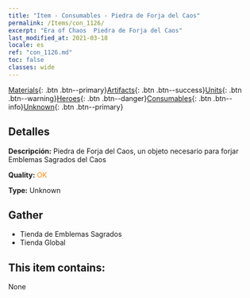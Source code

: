 ```yaml
---
title: "Item - Consumables - Piedra de Forja del Caos"
permalink: /Items/con_1126/
excerpt: "Era of Chaos  Piedra de Forja del Caos"
last_modified_at: 2021-03-18
locale: es
ref: "con_1126.md"
toc: false
classes: wide
---
```

 [Materials](/es/Items/){: .btn .btn--primary}[Artifacts](/es/Items/Artifacts/){: .btn .btn--success}[Units](/es/Items/Units/){: .btn .btn--warning}[Heroes](/es/Items/Heroes/){: .btn .btn--danger}[Consumables](/es/Items/Consumables/){: .btn .btn--info}[Unknown](/es/Items/Unknown/){: .btn .btn--primary}

## Detalles
 **Descripción:** Piedra de Forja del Caos, un objeto necesario para forjar Emblemas Sagrados del Caos

 **Quality:** <span style="color: #FF8C00">OK</span>

 **Type:** Unknown

## Gather

*    Tienda de Emblemas Sagrados 
*    Tienda Global 

## This item contains:

  None

